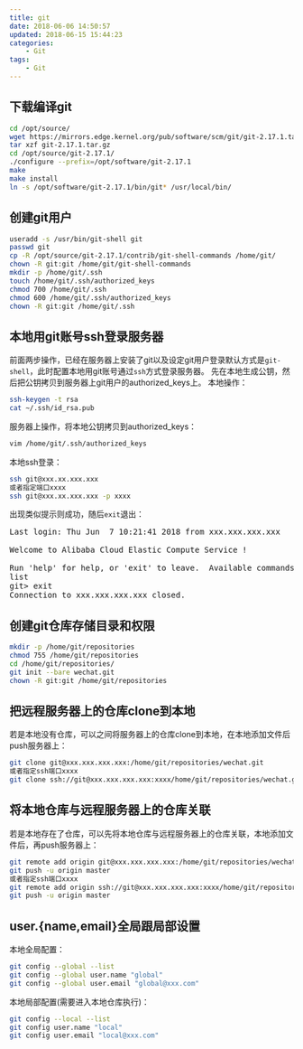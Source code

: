 ```yaml
---
title: git
date: 2018-06-06 14:50:57
updated: 2018-06-15 15:44:23
categories:
    - Git
tags:
    - Git
---
```

## 下载编译git
``` bash
cd /opt/source/
wget https://mirrors.edge.kernel.org/pub/software/scm/git/git-2.17.1.tar.gz
tar xzf git-2.17.1.tar.gz
cd /opt/source/git-2.17.1/
./configure --prefix=/opt/software/git-2.17.1
make
make install
ln -s /opt/software/git-2.17.1/bin/git* /usr/local/bin/
```

## 创建git用户
``` bash
useradd -s /usr/bin/git-shell git
passwd git
cp -R /opt/source/git-2.17.1/contrib/git-shell-commands /home/git/
chown -R git:git /home/git/git-shell-commands
mkdir -p /home/git/.ssh
touch /home/git/.ssh/authorized_keys
chmod 700 /home/git/.ssh
chmod 600 /home/git/.ssh/authorized_keys
chown -R git:git /home/git/.ssh
```

<!-- more -->

## 本地用git账号ssh登录服务器
前面两步操作，已经在服务器上安装了git以及设定git用户登录默认方式是`git-shell`，此时配置本地用git账号通过`ssh`方式登录服务器。
先在本地生成公钥，然后把公钥拷贝到服务器上git用户的authorized_keys上。
本地操作：
``` bash
ssh-keygen -t rsa
cat ~/.ssh/id_rsa.pub
```
服务器上操作，将本地公钥拷贝到authorized_keys：
``` bash
vim /home/git/.ssh/authorized_keys
```
本地ssh登录：
``` bash
ssh git@xxx.xx.xxx.xxx
或者指定端口xxxx
ssh git@xxx.xx.xxx.xxx -p xxxx
```
出现类似提示则成功，随后`exit`退出：
<pre>
Last login: Thu Jun  7 10:21:41 2018 from xxx.xxx.xxx.xxx

Welcome to Alibaba Cloud Elastic Compute Service !

Run 'help' for help, or 'exit' to leave.  Available commands:
list
git> exit
Connection to xxx.xxx.xxx.xxx closed.
</pre>

## 创建git仓库存储目录和权限
``` bash
mkdir -p /home/git/repositories
chmod 755 /home/git/repositories
cd /home/git/repositories/
git init --bare wechat.git
chown -R git:git /home/git/repositories
```

## 把远程服务器上的仓库clone到本地
若是本地没有仓库，可以之间将服务器上的仓库clone到本地，在本地添加文件后push服务器上：
``` bash
git clone git@xxx.xxx.xxx.xxx:/home/git/repositories/wechat.git
或者指定ssh端口xxxx
git clone ssh://git@xxx.xxx.xxx.xxx:xxxx/home/git/repositories/wechat.git
```

## 将本地仓库与远程服务器上的仓库关联
若是本地存在了仓库，可以先将本地仓库与远程服务器上的仓库关联，本地添加文件后，再push服务器上：
``` bash
git remote add origin git@xxx.xxx.xxx.xxx:/home/git/repositories/wechat.git
git push -u origin master
或者指定ssh端口xxxx
git remote add origin ssh://git@xxx.xxx.xxx.xxx:xxxx/home/git/repositories/wechat.git
git push -u origin master
```

## user.{name,email}全局跟局部设置
本地全局配置：
``` bash
git config --global --list
git config --global user.name "global"
git config --global user.email "global@xxx.com"
```
本地局部配置(需要进入本地仓库执行)：
``` bash
git config --local --list
git config user.name "local"
git config user.email "local@xxx.com"
```
